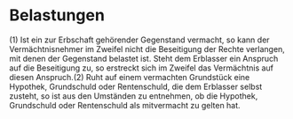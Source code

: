 # Belastungen

(1) Ist ein zur Erbschaft gehörender Gegenstand vermacht, so kann der Vermächtnisnehmer im Zweifel nicht die Beseitigung der Rechte verlangen, mit denen der Gegenstand belastet ist. Steht dem Erblasser ein Anspruch auf die Beseitigung zu, so erstreckt sich im Zweifel das Vermächtnis auf diesen Anspruch.(2) Ruht auf einem vermachten Grundstück eine Hypothek, Grundschuld oder Rentenschuld, die dem Erblasser selbst zusteht, so ist aus den Umständen zu entnehmen, ob die Hypothek, Grundschuld oder Rentenschuld als mitvermacht zu gelten hat. 

